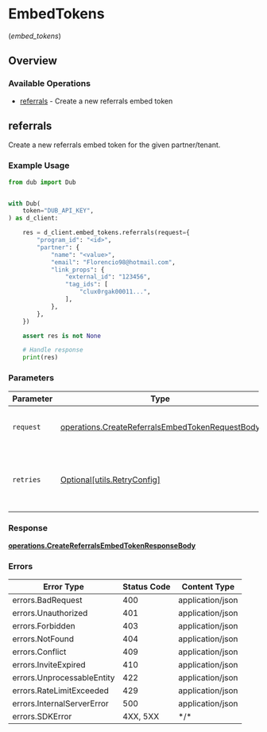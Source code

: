 # EmbedTokens
(*embed_tokens*)

## Overview

### Available Operations

* [referrals](#referrals) - Create a new referrals embed token

## referrals

Create a new referrals embed token for the given partner/tenant.

### Example Usage

```python
from dub import Dub


with Dub(
    token="DUB_API_KEY",
) as d_client:

    res = d_client.embed_tokens.referrals(request={
        "program_id": "<id>",
        "partner": {
            "name": "<value>",
            "email": "Florencio98@hotmail.com",
            "link_props": {
                "external_id": "123456",
                "tag_ids": [
                    "clux0rgak00011...",
                ],
            },
        },
    })

    assert res is not None

    # Handle response
    print(res)

```

### Parameters

| Parameter                                                                                                          | Type                                                                                                               | Required                                                                                                           | Description                                                                                                        |
| ------------------------------------------------------------------------------------------------------------------ | ------------------------------------------------------------------------------------------------------------------ | ------------------------------------------------------------------------------------------------------------------ | ------------------------------------------------------------------------------------------------------------------ |
| `request`                                                                                                          | [operations.CreateReferralsEmbedTokenRequestBody](../../models/operations/createreferralsembedtokenrequestbody.md) | :heavy_check_mark:                                                                                                 | The request object to use for the request.                                                                         |
| `retries`                                                                                                          | [Optional[utils.RetryConfig]](../../models/utils/retryconfig.md)                                                   | :heavy_minus_sign:                                                                                                 | Configuration to override the default retry behavior of the client.                                                |

### Response

**[operations.CreateReferralsEmbedTokenResponseBody](../../models/operations/createreferralsembedtokenresponsebody.md)**

### Errors

| Error Type                 | Status Code                | Content Type               |
| -------------------------- | -------------------------- | -------------------------- |
| errors.BadRequest          | 400                        | application/json           |
| errors.Unauthorized        | 401                        | application/json           |
| errors.Forbidden           | 403                        | application/json           |
| errors.NotFound            | 404                        | application/json           |
| errors.Conflict            | 409                        | application/json           |
| errors.InviteExpired       | 410                        | application/json           |
| errors.UnprocessableEntity | 422                        | application/json           |
| errors.RateLimitExceeded   | 429                        | application/json           |
| errors.InternalServerError | 500                        | application/json           |
| errors.SDKError            | 4XX, 5XX                   | \*/\*                      |